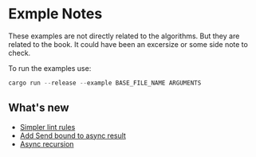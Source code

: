 # Exmple Notes

These examples are not directly related to the algorithms. But they are related to the book. It could have been an excersize or some side note to check.

To run the examples use:

```ps1
cargo run --release --example BASE_FILE_NAME ARGUMENTS
```

## What's new

- [Simpler lint rules](https://blog.rust-lang.org/2023/11/16/Rust-1.74.0.html)
- [Add Send bound to async result](https://blog.rust-lang.org/2023/12/21/async-fn-rpit-in-traits.html)
- [Async recursion](https://blog.rust-lang.org/2024/03/21/Rust-1.77.0.html)
